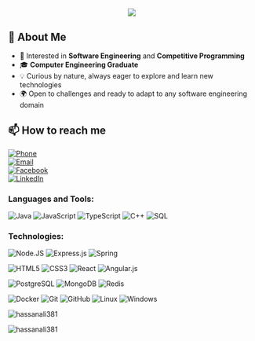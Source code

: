 <h1 align="center">
  <a href="https://git.io/typing-svg">
    <img src="https://readme-typing-svg.herokuapp.com/?lines=Hello,+There!+👋;This+is+Hassan+Ali....;Software+Engineer;Full-Stack+Developer;Competitive+Programmer;Nice+to+meet+you!&center=true&size=30">
  </a>
</h1>

## 👋 About Me  

- 👀 Interested in **Software Engineering** and **Competitive Programming**  
- 🎓 **Computer Engineering Graduate**  
- 💡 Curious by nature, always eager to explore and learn new technologies  
- 🌍 Open to challenges and ready to adapt to any software engineering domain  


## 📫 How to reach me  

[![Phone](https://img.shields.io/badge/Phone-%2B20%20114%20199%201084-25D366?logo=whatsapp&logoColor=white)](tel:+201141991084)  
[![Email](https://img.shields.io/badge/Email-alhassanali599%40gmail.com-D14836?logo=gmail&logoColor=white)](mailto:alhassanali599@gmail.com)  
[![Facebook](https://img.shields.io/badge/Facebook-Al--Hassan%20Ali-1877F2?logo=facebook&logoColor=white)](https://www.facebook.com/alhassan.ali.7927)  
[![LinkedIn](https://img.shields.io/badge/LinkedIn-Al--Hassan%20Ali-0A66C2?logo=linkedin&logoColor=white)](https://www.linkedin.com/in/alhassan-ali1/)  

<p align="left">


<h3 align="left">Languages and Tools:</h3>

![Java](https://img.shields.io/badge/-Java-black?logo=Java)
![JavaScript](https://img.shields.io/badge/-JavaScript-black?logo=JavaScript)
![TypeScript](https://img.shields.io/badge/-TypeScript-3178C6?logo=typescript&logoColor=white)
![C++](https://img.shields.io/badge/-C++-black?logo=C)
![SQL](https://img.shields.io/badge/-SQL-black?logo=MySQL)

### Technologies:

![Node.JS](https://img.shields.io/badge/-Node.JS-black?logo=node.js)
![Express.js](https://img.shields.io/badge/-Express.js-000000?logo=express&logoColor=white)
![Spring](https://img.shields.io/badge/-Spring-black?logo=spring)

![HTML5](https://img.shields.io/badge/-HTML5-E34F26?logo=html5&logoColor=white)
![CSS3](https://img.shields.io/badge/-CSS3-1572B6?logo=css3&logoColor=white)
![React](https://img.shields.io/badge/-React-black?logo=react)
![Angular.js](https://img.shields.io/badge/-Angular-DD0031?logo=angular&logoColor=white)


![PostgreSQL](https://img.shields.io/badge/-PostgreSQL-336791?logo=postgresql&logoColor=white)
![MongoDB](https://img.shields.io/badge/-MongoDB-47A248?logo=mongodb&logoColor=white)
![Redis](https://img.shields.io/badge/-Redis-DC382D?logo=redis&logoColor=white)

![Docker](https://img.shields.io/badge/-Docker-black?logo=docker)
![Git](https://img.shields.io/badge/-Git-F05032?logo=git&logoColor=white)
![GitHub](https://img.shields.io/badge/-GitHub-181717?logo=github&logoColor=white)
![Linux](https://img.shields.io/badge/-Linux-FCC624?logo=linux&logoColor=black)
![Windows](https://img.shields.io/badge/-Windows-0078D6?logo=windows&logoColor=white)

</p>

<p>
<img align="center" src="https://github-readme-stats.vercel.app/api/top-langs?username=hassanali381&show_icons=true&locale=en&layout=compact" alt="hassanali381" /></p>
<p align="left"> <img src="https://komarev.com/ghpvc/?username=hassanali381&label=Profile%20views&color=0e75b6&style=flat" alt="hassanali381" /> </p>
